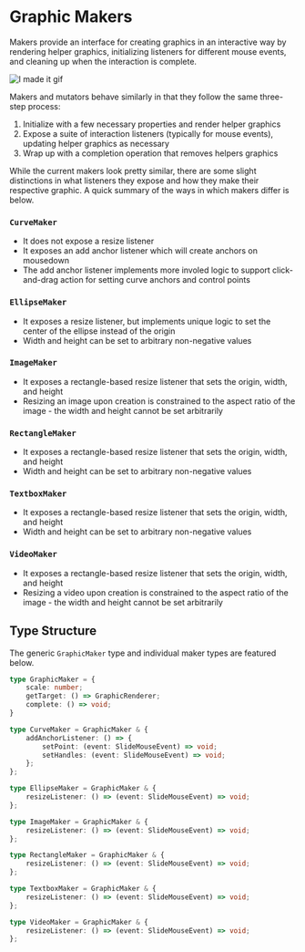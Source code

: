 # Graphic Makers

Makers provide an interface for creating graphics in an interactive way by rendering helper graphics, initializing listeners for different mouse events, and cleaning up when the interaction is complete.

![I made it gif](https://media.giphy.com/media/13Aj3FyKK6tcn6/giphy.gif)

Makers and mutators behave similarly in that they follow the same three-step process:
1. Initialize with a few necessary properties and render helper graphics
2. Expose a suite of interaction listeners (typically for mouse events), updating helper graphics as necessary
3. Wrap up with a completion operation that removes helpers graphics

While the current makers look pretty similar, there are some slight distinctions in what listeners they expose and how they make their respective graphic. A quick summary of the ways in which makers differ is below.

### `CurveMaker`
* It does not expose a resize listener
* It exposes an add anchor listener which will create anchors on mousedown
* The add anchor listener implements more involed logic to support click-and-drag action for setting curve anchors and control points

### `EllipseMaker`
* It exposes a resize listener, but implements unique logic to set the center of the ellipse instead of the origin
* Width and height can be set to arbitrary non-negative values

### `ImageMaker`
* It exposes a rectangle-based resize listener that sets the origin, width, and height
* Resizing an image upon creation is constrained to the aspect ratio of the image - the width and height cannot be set arbitrarily

### `RectangleMaker`
* It exposes a rectangle-based resize listener that sets the origin, width, and height
* Width and height can be set to arbitrary non-negative values

### `TextboxMaker`
* It exposes a rectangle-based resize listener that sets the origin, width, and height
* Width and height can be set to arbitrary non-negative values

### `VideoMaker`
* It exposes a rectangle-based resize listener that sets the origin, width, and height
* Resizing a video upon creation is constrained to the aspect ratio of the image - the width and height cannot be set arbitrarily

## Type Structure
The generic `GraphicMaker` type and individual maker types are featured below.
```ts
type GraphicMaker = {
    scale: number;
    getTarget: () => GraphicRenderer;
    complete: () => void;
}

type CurveMaker = GraphicMaker & {
    addAnchorListener: () => {
        setPoint: (event: SlideMouseEvent) => void;
        setHandles: (event: SlideMouseEvent) => void;
    };
};

type EllipseMaker = GraphicMaker & {
    resizeListener: () => (event: SlideMouseEvent) => void;
};

type ImageMaker = GraphicMaker & {
    resizeListener: () => (event: SlideMouseEvent) => void;
};

type RectangleMaker = GraphicMaker & {
    resizeListener: () => (event: SlideMouseEvent) => void;
};

type TextboxMaker = GraphicMaker & {
    resizeListener: () => (event: SlideMouseEvent) => void;
};

type VideoMaker = GraphicMaker & {
    resizeListener: () => (event: SlideMouseEvent) => void;
};
```
